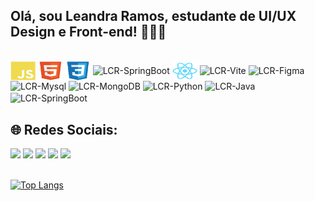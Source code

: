 ## Olá, sou Leandra Ramos, estudante de UI/UX Design e Front-end! 👩🏽‍💻

<div style="display: inline_block"><br>
 <img align="center" alt="LCR-Js" height="30" width="40" src="https://raw.githubusercontent.com/devicons/devicon/master/icons/javascript/javascript-plain.svg">
 <img align="center" alt="LCR-HTML" height="30" width="40" src="https://raw.githubusercontent.com/devicons/devicon/master/icons/html5/html5-original.svg">
 <img align="center" alt="LCR-CSS" height="30" width="40" src="https://raw.githubusercontent.com/devicons/devicon/master/icons/css3/css3-original.svg">
 <img align="center" alt="LCR-SpringBoot" height="35" width="35" src="https://img.icons8.com/color/48/tailwind_css.png">
 <img align="center" alt="LCR-React" height="30" width="40" src="https://raw.githubusercontent.com/devicons/devicon/master/icons/react/react-original.svg">
 <img align="center" alt="LCR-Vite" height="35" width="35" src="https://img.icons8.com/fluency/48/vite.png">
 <img align="center" alt="LCR-Figma" height="37" width="37" src="https://img.icons8.com/?size=100&id=zfHRZ6i1Wg0U&format=png&color=000000">
 <img align="center" alt="LCR-Mysql" height="30" width="32" src="https://img.icons8.com/?size=100&id=rgPSE6nAB766&format=png&color=000000">
  <img align="center" alt="LCR-MongoDB" height="35" width="35" src="https://img.icons8.com/color/48/mongodb.png">
 <img align="center" alt="LCR-Python" height="35" width="35" src="https://img.icons8.com/?size=100&id=13441&format=png&color=000000">
 <img align="center" alt="LCR-Java" height="35" width="35" src="https://img.icons8.com/color/48/java-coffee-cup-logo--v1.png">
 <img align="center" alt="LCR-SpringBoot" height="35" width="35" src="https://img.icons8.com/color/48/spring-logo.png">
 






   
 
</div>

## 🌐 Redes Sociais: 
 
<div> 
  <a href="https://www.instagram.com/lee.ramss?igsh=Z3ZzenJ3NnNkbW82" target="_blank"><img src="https://img.shields.io/badge/Instagram-E4405F?style=for-the-badge&logo=instagram&logoColor=white" target="_blank"></a>
 	<a href="https://www.twitch.tv/leeramss" target="_blank"><img src="https://img.shields.io/badge/Twitch-9146FF?style=for-the-badge&logo=twitch&logoColor=white" target="_blank"></a>
 <a href="https://www.tiktok.com/@leeramss?lang=pt-BR" target="_blank"><img src="https://img.shields.io/badge/TikTok-000000?style=for-the-badge&logo=tiktok&logoColor=white" target="_blank"></a>
  <a href = "mailto:lee.ramss15@gmail.com"><img src="https://img.shields.io/badge/Gmail-D14836?style=for-the-badge&logo=gmail&logoColor=white" target="_blank"></a>
  <a href="https://www.linkedin.com/in/leandra-costa-ramos-501462233/" target="_blank"><img src="https://img.shields.io/badge/-LinkedIn-%230077B5?style=for-the-badge&logo=linkedin&logoColor=white" target="_blank"></a> 
  
</div>


<br>


[![Top Langs](https://github-readme-stats.vercel.app/api/top-langs/?username=LeandraCR&layout=compact)](https://github.com/LeandraCR/)

